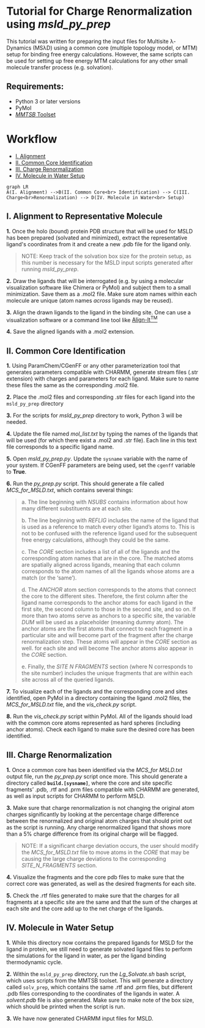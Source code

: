 # Tutorial for Charge Renormalization using *msld_py_prep*

This tutorial was written for preparing the input files for Multisite λ-Dynamics (MSλD) using a common core (multiple topology model, or MTM) setup for binding free energy calculations. However, the same scripts can be used for setting up free energy MTM calculations for any other small molecule transfer process (e.g. solvation).



## Requirements:
- Python 3 or later versions
- PyMol
- [*MMTSB* Toolset]("http://feig.bch.msu.edu/mmtsb/Main_Page")

# Workflow
- [I. Alignment](#i.-alignment-to-representative-molecule)
- [II. Common Core Identification](#ii.-common-core-identification)
- [III. Charge Renormalization](#iii.-charge-renormalization)
- [IV. Molecule in Water Setup](#iv.-molecule-in-water-setup)
```mermaid
graph LR
A(I. Alignment) -->B(II. Common Core<br> Identification) --> C(III. Charge<br>Renormalization) --> D(IV. Molecule in Water<br> Setup)
```

## I. Alignment to Representative Molecule

**1.** Once the holo (bound) protein PDB structure that will be used for MSLD has been prepared (solvated and minimized), extract the representative ligand's coordinates from it and create a new .pdb file for the ligand only. 
> NOTE: Keep track of the solvation box size for the protein setup, as this number is necessary for the MSLD input scripts generated after running *msld_py_prep*.

**2.**  Draw the ligands that will be interrogated (e.g. by using a molecular visualization software like Chimera or PyMol) and subject them to a small minimization. Save them as a .mol2 file. Make sure atom names within each molecule are unique (atom names *across* ligands may be reused). 

**3.**  Align the drawn ligands to the ligand in the binding site. One can use a visualization software or a command line tool like [Align-It<sup>TM</sup>](http://silicos-it.be.s3-website-eu-west-1.amazonaws.com/software/align-it/1.0.4/align-it.html)

**4.**  Save the aligned ligands with a .mol2 extension.

## II. Common Core Identification

**1.**  Using ParamChem/CGenFF or any other parameterization tool that generates parameters compatible with CHARMM, generate stream files (.str extension) with charges and parameters for each ligand.  Make sure to name these files the same as the corresponding .mol2 file. 

**2.** Place the  .mol2 files and corresponding .str files for each ligand into the     `msld_py_prep` directory

**3.**  For the scripts for *msld_py_prep* directory to work, Python 3 will be needed. 

**4.**  Update the file named _mol_list.txt_ by typing the names of the ligands that will be used (for which there exist a .mol2 and .str file). Each line in this text file corresponds to a specific ligand name.

**5.**  Open _msld_py_prep.py_. Update the `sysname` variable with the name of your system. If CGenFF parameters are being used, set the `cgenff` variable to **True**.

**6.**  Run the _py_prep.py_ script. This should generate a file called _MCS_for_MSLD.txt_, which contains several things:
> a. The line beginning with _NSUBS_ contains information about how many different substituents are at each site.
> 
> b. The line beginning with _REFLIG_ includes the name of the ligand that is used as a reference to match every other ligand’s atoms to. This is not to be confused with the reference ligand used for the subsequent free energy calculations, although they could be the same.
> 
> c. The _CORE_ section includes a list of all of the ligands and the corresponding atom names that are in the core. The matched atoms are spatially aligned across ligands, meaning that each column corresponds to the atom names of all the ligands whose atoms are a match (or the ‘same’).
> 
> d. The _ANCHOR_ atom section corresponds to the atoms that connect the core to the different sites. Therefore, the first column after the ligand name corresponds to the anchor atoms for each ligand in the first site, the second column to those in the second site, and so on. If more than two atoms serve as anchors to a specific site, the variable _DUM_ will be used as a placeholder (meaning dummy atom). 
> The anchor atoms are the first atoms that connect to each fragment in a particular site and will become part of the fragment after the charge renormalization step. These atoms will appear in the _CORE_ section as well. for each site and will become The anchor atoms also appear in the _CORE_ section.  
> 
> e. Finally, the _SITE N FRAGMENTS_ section (where N corresponds to the site number) includes the unique fragments that are within each site across all of the queried ligands.
        
**7.** To visualize each of the ligands and the corresponding core and sites identified, open PyMol in a directory containing the ligand .mol2 files, the _MCS_for_MSLD.txt_ file, and the _vis_check.py_ script.

**8.**  Run the _vis_check.py_ script within PyMol. All of the ligands should load with the common core atoms represented as hard spheres (including anchor atoms). Check each ligand to make sure the desired core has been identified.

## III. Charge Renormalization

**1.**  Once a common core has been identified via the _MCS_for MSLD.txt_ output file, run the _py_prep.py_ script once more. This should generate a directory called **`build.[sysname]`**, where the core and site specific fragments’ .pdb, .rtf and .prm files compatible with CHARMM are generated, as well as input scripts for CHARMM to perform MSLD.  

**3.**  Make sure that charge renormalization is not changing the original atom charges significantly by looking at the percentage charge difference between the renormalized and original atom charges that should print out as the script is running. Any charge renormalized ligand that shows more than a 5% charge difference from its original charge will be flagged.
>NOTE: If a significant charge deviation occurs, the user should modify the _MCS_for_MSLD.txt_ file to move atoms in the _CORE_ that may be causing the large charge deviations to the corresponding _SITE_N_FRAGMENTS_ section.

**4.**  Visualize the fragments and the core pdb files to make sure that the correct core was generated, as well as the desired fragments for each site.  

**5.** Check the .rtf files generated to make sure that the charges for all fragments at a specific site are the same and that the sum of the charges at each site and the core add up to the net charge of the ligands.

## IV. Molecule in Water Setup

**1.**  While this directory now contains the prepared ligands for MSLD for the ligand in protein, we still need to generate solvated ligand files to perform the simulations for the ligand in water, as per the ligand binding thermodynamic cycle. 

**2.**  Within the `msld_py_prep` directory, run the _Lg_Solvate.sh_ bash script, which uses scripts from the MMTSB toolset. This will generate a directory called  `solv_prep`, which contains the same .rtf and .prm files, but different .pdb files corresponding to the coordinates of the ligands in water. A *solvent.pdb* file is also generated. Make sure to make note of the box size, which should be printed when the script is run.  

**3.**  We have now generated CHARMM input files for MSLD.
